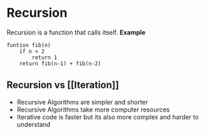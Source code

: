 # Recursion 
Recursion is a function that calls itself.
**Example**
```
funtion fib(n)
	if n < 2
		return 1
	return fib(n-1) + fib(n-2)
```

## Recursion vs [[Iteration]]
- Recursive Algorithms are simpler and shorter
- Recursive Algorithms take more computer resources
- Iterative code is faster but its also more complex and harder to understand